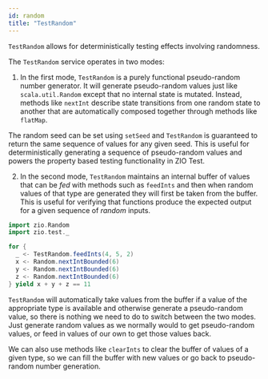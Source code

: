 ```yaml
---
id: random
title: "TestRandom"
---
```


`TestRandom` allows for deterministically testing effects involving randomness.

The `TestRandom` service operates in two modes:

1. In the first mode, `TestRandom` is a purely functional pseudo-random number generator. It will generate pseudo-random values just like `scala.util.Random` except that no internal state is mutated. Instead, methods like `nextInt` describe state transitions from one random state to another that are automatically composed together through methods like `flatMap`. 

  The random seed can be set using `setSeed` and `TestRandom` is guaranteed to return the same sequence of values for any given seed. This is useful for deterministically generating a sequence of pseudo-random values and powers the property based testing functionality in ZIO Test.
  
2. In the second mode, `TestRandom` maintains an internal buffer of values that can be _fed_ with methods such as `feedInts` and then when random values of that type are generated they will first be taken from the buffer. This is useful for verifying that functions produce the expected output for a given sequence of _random_ inputs. 

```scala mdoc:compile-only
import zio.Random
import zio.test._

for {
  _ <- TestRandom.feedInts(4, 5, 2)
  x <- Random.nextIntBounded(6)
  y <- Random.nextIntBounded(6)
  z <- Random.nextIntBounded(6)
} yield x + y + z == 11
```

`TestRandom` will automatically take values from the buffer if a value of the appropriate type is available and otherwise generate a pseudo-random value, so there is nothing we need to do to switch between the two modes. Just generate random values as we normally would to get pseudo-random values, or feed in values of our own to get those values back.

We can also use methods like `clearInts` to clear the buffer of values of a given type, so we can fill the buffer with new values or go back to pseudo-random number generation.

